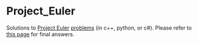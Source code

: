 # Project_Euler
Solutions to [Project Euler](https://en.wikipedia.org/wiki/Project_Euler) [problems](https://projecteuler.net/archives) (in c++, python, or c#). Please refer to [this page](https://github.com/luckytoilet/projecteuler-solutions/blob/master/Solutions.md) for final answers.

